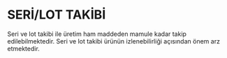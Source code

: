 # SERİ/LOT TAKİBİ

Seri ve lot takibi ile üretim ham maddeden mamule kadar takip edilebilmektedir. Seri ve lot takibi ürünün izlenebilirliği açısından önem arz etmektedir. 
